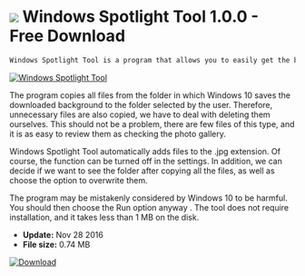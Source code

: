 # ![](https://cdn.softexe.net/static/icon/win.gif) Windows Spotlight Tool 1.0.0 - Free Download

```sh
Windows Spotlight Tool is a program that allows you to easily get the background from the Windows 10 lock screen. It's worth noting that Microsoft can provide attractive photos that users often ask about later. Now they can get it with just one click.
```
[![Windows Spotlight Tool](https://gallery.dpcdn.pl/imgc/Tools/72614/g_-_420x350_1.5_-_x20161128181605_0.PNG)](https://softexe.net/win/system/other/windows-spotlight-tool:ppbab.html)

The program copies all files from the folder in which Windows 10 saves the downloaded background to the folder selected by the user. Therefore, unnecessary files are also copied, we have to deal with deleting them ourselves. This should not be a problem, there are few files of this type, and it is as easy to review them as checking the photo gallery.
 
 Windows Spotlight Tool automatically adds files to the .jpg extension. Of course, the function can be turned off in the settings. In addition, we can decide if we want to see the folder after copying all the files, as well as choose the option to overwrite them.
 
 The program may be mistakenly considered by Windows 10 to be harmful. You should then choose the Run option anyway .
 The tool does not require installation, and it takes less than 1 MB on the disk.


- **Update:** Nov 28 2016
- **File size:** 0.74 MB

[![Download](https://cdn.softexe.net/static/img/download.png)](https://softexe.net/win/system/other/windows-spotlight-tool:ppbab.html)

